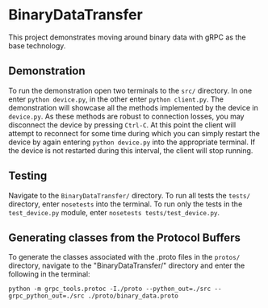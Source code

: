 # BinaryDataTransfer
This project demonstrates moving around binary data with gRPC as the base technology. 

## Demonstration 
To run the demonstration open two terminals to the `src/` directory. In one enter `python device.py`, in the other enter `python client.py`. The demonstration will showcase all the methods implemented by the device in `device.py`. As these methods are robust to connection losses, you may disconnect the device by pressing `Ctrl-C`. At this point the client will attempt to reconnect for some time during which you can simply restart the device by again entering `python device.py` into the appropriate terminal. If the device is not restarted during this interval, the client will stop running.

## Testing
Navigate to the `BinaryDataTransfer/` directory. To run all tests the `tests/` directory, enter `nosetests` into the terminal. To run only the tests in the `test_device.py` module, enter `nosetests tests/test_device.py`.

## Generating classes from the Protocol Buffers
To generate the classes associated with the .proto files in the `protos/` directory, navigate to the "BinaryDataTransfer/" directory and enter the following in the terminal:

`python -m grpc_tools.protoc -I./proto --python_out=./src --grpc_python_out=./src ./proto/binary_data.proto`
